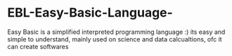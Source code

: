 # EBL-Easy-Basic-Language-
Easy Basic is a simplified interpreted programming language :) its easy and simple to understand, mainly used on science and data calcualtions, ofc it can create softwares
